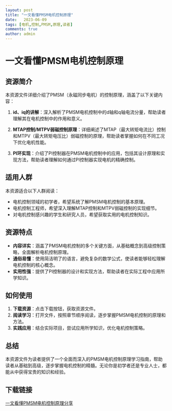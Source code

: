 ```yaml
---
layout: post
title: "一文看懂PMSM电机控制原理"
date:   2023-06-09
tags: [电机,控制,PMSM,原理,读者]
comments: true
author: admin
---
```

# 一文看懂PMSM电机控制原理

## 资源简介

本资源文件详细介绍了PMSM（永磁同步电机）的控制原理，涵盖了以下关键内容：

1. **id、iq的讲解**：深入解析了PMSM电机控制中的d轴和q轴电流分量，帮助读者理解其在电机控制中的作用和意义。

2. **MTAP控制/MTPV弱磁控制原理**：详细阐述了MTAP（最大转矩电流比）控制和MTPV（最大转矩电压比）弱磁控制的原理，帮助读者掌握如何在不同工况下优化电机性能。

3. **PI环实现**：介绍了PI控制器在PMSM电机控制中的应用，包括其设计原理和实现方法，帮助读者理解如何通过PI控制器实现电机的精确控制。

## 适用人群

本资源适合以下人群阅读：

- 电机控制领域的初学者，希望系统了解PMSM电机控制的基本原理。
- 电机控制工程师，希望深入理解MTAP控制和MTPV弱磁控制的实现细节。
- 对电机控制感兴趣的学生和研究人员，希望获取实用的电机控制知识。

## 资源特点

- **内容详实**：涵盖了PMSM电机控制的多个关键方面，从基础概念到高级控制策略，全面解析电机控制原理。
- **通俗易懂**：使用简洁明了的语言，避免复杂的数学公式，使读者能够轻松理解电机控制的核心概念。
- **实用性强**：提供了PI控制器的设计和实现方法，帮助读者在实际工程中应用所学知识。

## 如何使用

1. **下载资源**：点击下载按钮，获取资源文件。
2. **阅读学习**：打开文件，按照章节顺序阅读，逐步掌握PMSM电机控制的原理和方法。
3. **实践应用**：结合实际项目，尝试应用所学知识，优化电机控制策略。

## 总结

本资源文件为读者提供了一个全面而深入的PMSM电机控制原理学习指南，帮助读者从基础到高级，逐步掌握电机控制的精髓。无论你是初学者还是专业人士，都能从中获得宝贵的知识和经验。

## 下载链接

[一文看懂PMSM电机控制原理分享](https://pan.quark.cn/s/e5e3919abdc9)